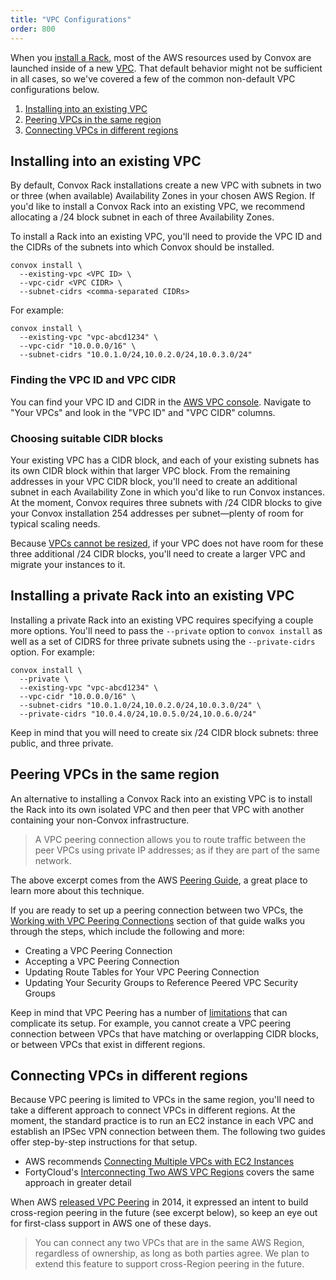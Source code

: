 ```yaml
---
title: "VPC Configurations"
order: 800
---
```


When you [install a Rack](/docs/installing-a-rack/), most of the AWS resources used by Convox are launched inside of a new [VPC](http://docs.aws.amazon.com/AmazonVPC/latest/UserGuide/VPC_Introduction.html). That default behavior might not be sufficient in all cases, so we've covered a few of the common non-default VPC configurations below.

1. [Installing into an existing VPC](#installing-into-an-existing-vpc)
1. [Peering VPCs in the same region](#peering-vpcs-in-the-same-region)
1. [Connecting VPCs in different regions](#connecting-vpcs-in-different-regions)

## Installing into an existing VPC

By default, Convox Rack installations create a new VPC with subnets in two or three (when available) Availability Zones in your chosen AWS Region. If you'd like to install a Convox Rack into an existing VPC, we recommend allocating a /24 block subnet in each of three Availability Zones.

To install a Rack into an existing VPC, you'll need to provide the VPC ID and the CIDRs of the subnets into which Convox should be installed.

    convox install \
      --existing-vpc <VPC ID> \
      --vpc-cidr <VPC CIDR> \
      --subnet-cidrs <comma-separated CIDRs>

For example:

    convox install \
      --existing-vpc "vpc-abcd1234" \
      --vpc-cidr "10.0.0.0/16" \
      --subnet-cidrs "10.0.1.0/24,10.0.2.0/24,10.0.3.0/24"

### Finding the VPC ID and VPC CIDR

You can find your VPC ID and CIDR in the [AWS VPC console](https://console.aws.amazon.com/vpc). Navigate to "Your VPCs" and look in the "VPC ID" and "VPC CIDR" columns.

### Choosing suitable CIDR blocks

Your existing VPC has a CIDR block, and each of your existing subnets has its own CIDR block within that larger VPC block. From the remaining addresses in your VPC CIDR block, you'll need to create an additional subnet in each Availability Zone in which you'd like to run Convox instances. At the moment, Convox requires three subnets with /24 CIDR blocks to give your Convox installation 254 addresses per subnet—plenty of room for typical scaling needs.

Because [VPCs cannot be resized](http://docs.aws.amazon.com/AmazonVPC/latest/UserGuide/VPC_Subnets.html#VPC_Sizing), if your VPC does not have room for these three additional /24 CIDR blocks, you'll need to create a larger VPC and migrate your instances to it.

## Installing a private Rack into an existing VPC

Installing a private Rack into an existing VPC requires specifying a couple more options. You'll need to pass the `--private` option to `convox install` as well as a set of CIDRS for three private subnets using the `--private-cidrs` option. For example:

    convox install \
      --private \
      --existing-vpc "vpc-abcd1234" \
      --vpc-cidr "10.0.0.0/16" \
      --subnet-cidrs "10.0.1.0/24,10.0.2.0/24,10.0.3.0/24" \
      --private-cidrs "10.0.4.0/24,10.0.5.0/24,10.0.6.0/24"

Keep in mind that you will need to create six /24 CIDR block subnets: three public, and three private.

## Peering VPCs in the same region

An alternative to installing a Convox Rack into an existing VPC is to install the Rack into its own isolated VPC and then peer that VPC with another containing your non-Convox infrastructure.

> A VPC peering connection allows you to route traffic between the peer VPCs using private IP addresses; as if they are part of the same network.

The above excerpt comes from the AWS [Peering Guide](http://docs.aws.amazon.com/AmazonVPC/latest/PeeringGuide/Welcome.html), a great place to learn more about this technique.

If you are ready to set up a peering connection between two VPCs, the [Working with VPC Peering Connections](http://docs.aws.amazon.com/AmazonVPC/latest/PeeringGuide/working-with-vpc-peering.html) section of that guide walks you through the steps, which include the following and more:

* Creating a VPC Peering Connection
* Accepting a VPC Peering Connection
* Updating Route Tables for Your VPC Peering Connection
* Updating Your Security Groups to Reference Peered VPC Security Groups

Keep in mind that VPC Peering has a number of [limitations](http://docs.aws.amazon.com/AmazonVPC/latest/PeeringGuide/vpc-peering-overview.html#vpc-peering-limitations) that can complicate its setup. For example, you cannot create a VPC peering connection between VPCs that have matching or overlapping CIDR blocks, or between VPCs that exist in different regions.

## Connecting VPCs in different regions

Because VPC peering is limited to VPCs in the same region, you'll need to take a different approach to connect VPCs in different regions. At the moment, the standard practice is to run an EC2 instance in each VPC and establish an IPSec VPN connection between them. The following two guides offer step-by-step instructions for that setup.

* AWS recommends [Connecting Multiple VPCs with EC2 Instances](https://aws.amazon.com/articles/5472675506466066)
* FortyCloud's [Interconnecting Two AWS VPC Regions](http://fortycloud.com/interconnecting-two-aws-vpc-regions/) covers the same approach in greater detail

When AWS [released VPC Peering](https://aws.amazon.com/blogs/aws/new-vpc-peering-for-the-amazon-virtual-private-cloud/) in 2014, it expressed an intent to build cross-region peering in the future (see excerpt below), so keep an eye out for first-class support in AWS one of these days.

> You can connect any two VPCs that are in the same AWS Region, regardless of ownership, as long as both parties agree. We plan to extend this feature to support cross-Region peering in the future. 
